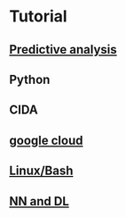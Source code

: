 # Tutorial
## [Predictive analysis](https://github.com/Guannan-Shen/Tutorial/tree/R/Predictive_Analysis)
## Python
## CIDA 
## [google cloud](https://github.com/Guannan-Shen/Tutorial/tree/R/Google_Cloud)
## [Linux/Bash](https://github.com/Guannan-Shen/Tutorial/tree/R/Linux_Bash)
## [NN and DL](https://github.com/Guannan-Shen/Tutorial/tree/R/NN_DL)
